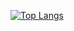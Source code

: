 [![Top Langs](https://github-readme-stats.vercel.app/api/top-langs/?username=Techpotato1&layout=compact&theme=github_dark&border_color=#4078c0)](https://github.com/anuraghazra/github-readme-stats)
